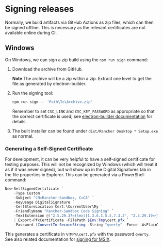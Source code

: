 # Signing releases

Normally, we build artifacts via GitHub Actions as zip files, which can then be
signed offline.  This is necessary as the relevant certificates are not
available online during CI.

## Windows

On Windows, we can sign a zip build using the `npm run sign` command:

1. Download the archive from GitHub.

   **Note** The archive will be a zip within a zip.  Extract one level to get
   the file as generated by electron-builder.

2. Run the signing tool:

    ```powershell
    npm run sign -- 'Path\To\Archive.zip'
    ```

    Remember to set `CSC_LINK` and `CSC_KEY_PASSWORD` as appropriate so that
    the correct certificate is used; see [electron-builder documentation] for
    details.

    [electron-builder documentation]: https://www.electron.build/code-signing

3. The built installer can be found under `dist/Rancher Desktop * Setup.exe` as
    normal.

### Generating a Self-Signed Certificate

For development, it can be very helpful to have a self-signed certificate for
testing purposes.  This will not be recognized by Windows (which will treat it
as if it was never signed), but will show up in the Digital Signatures tab in
the file properties in Explorer.  This can be generated via a PowerShell
command:

```powershell
New-SelfSignedCertificate `
    -Type Custom `
    -Subject "CN=Rancher-Sandbox, C=CA" `
    -KeyUsage DigitalSignature `
    -CertStoreLocation Cert:\CurrentUser\My `
    -FriendlyName "Rancher-Sandbox Code Signing" `
    -TextExtension @("2.5.29.37={text}1.3.6.1.5.5.7.3.3", "2.5.29.19={text}") `
    | Export-PfxCertificate -FilePath $Env:Tmp\cert.pfx `
    -Password (ConvertTo-SecureString -String "qwerty" -Force -AsPlainText)
```

This generates a certificate in `%TMP%\cert.pfx` with the password `qwerty`.
See also related documentation for
[signing for MSIX](https://docs.microsoft.com/en-us/windows/msix/package/create-certificate-package-signing).
